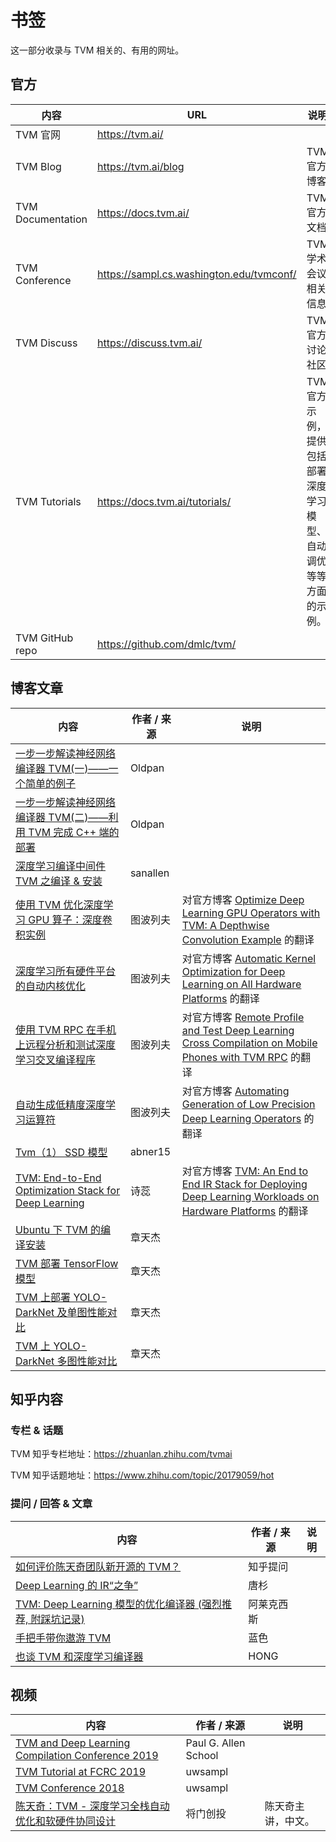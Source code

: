 # 书签

这一部分收录与 TVM 相关的、有用的网址。

## 官方

| 内容 | URL | 说明 |
| - | - | - |
| TVM 官网 | <https://tvm.ai/> | |
| TVM Blog | <https://tvm.ai/blog> | TVM 官方博客 |
| TVM Documentation | <https://docs.tvm.ai/> | TVM 官方文档 |
| TVM Conference | <https://sampl.cs.washington.edu/tvmconf/> | TVM 学术会议相关信息 |
| TVM Discuss | <https://discuss.tvm.ai/> | TVM 官方讨论社区 |
| TVM Tutorials | <https://docs.tvm.ai/tutorials/> | TVM 官方示例，提供包括部署深度学习模型、自动调优等等方面的示例。 |
| TVM GitHub repo | <https://github.com/dmlc/tvm/> |  |

## 博客文章

| 内容 | 作者 / 来源 | 说明 |
| - | - | - |
| [一步一步解读神经网络编译器 TVM(一)——一个简单的例子](https://oldpan.me/archives/the-first-step-towards-tvm-1) | Oldpan |   |
| [一步一步解读神经网络编译器 TVM(二)——利用 TVM 完成 C++ 端的部署](https://oldpan.me/archives/the-first-step-towards-tvm-2) | Oldpan |  |
| [深度学习编译中间件 TVM 之编译 & 安装](https://blog.csdn.net/sanallen/article/details/81430150) | sanallen |  |
| [使用 TVM 优化深度学习 GPU 算子：深度卷积实例](https://blog.csdn.net/yiran103/article/details/79416498) | 图波列夫 | 对官方博客 [Optimize Deep Learning GPU Operators with TVM: A Depthwise Convolution Example](https://tvm.apache.org/2017/08/22/Optimize-Deep-Learning-GPU-Operators-with-TVM-A-Depthwise-Convolution-Example) 的翻译 |
| [深度学习所有硬件平台的自动内核优化](https://blog.csdn.net/yiran103/article/details/83095901) | 图波列夫 | 对官方博客 [Automatic Kernel Optimization for Deep Learning on All Hardware Platforms](https://tvm.ai/2018/10/03/auto-opt-all.html) 的翻译 |
| [使用 TVM RPC 在手机上远程分析和测试深度学习交叉编译程序](https://blog.csdn.net/yiran103/article/details/83176866) | 图波列夫 | 对官方博客 [Remote Profile and Test Deep Learning Cross Compilation on Mobile Phones with TVM RPC](https://tvm.apache.org/2017/11/08/android-rpc-introduction) 的翻译 |
| [自动生成低精度深度学习运算符](https://blog.csdn.net/yiran103/article/details/88067536) | 图波列夫 | 对官方博客 [Automating Generation of Low Precision Deep Learning Operators](https://tvm.apache.org/2018/12/18/lowprecision-conv) 的翻译 |
| [Tvm（1） SSD 模型](https://blog.csdn.net/yiweibian/article/details/80840237) | abner15 |  |
| [TVM: End-to-End Optimization Stack for Deep Learning](https://blog.csdn.net/Katherine_hsr/article/details/81868640) | 诗蕊 | 对官方博客 [TVM: An End to End IR Stack for Deploying Deep Learning Workloads on Hardware Platforms](https://tvm.apache.org/2017/08/17/tvm-release-announcement) 的翻译 |
| [Ubuntu 下 TVM 的编译安装](http://imztj.cn/?p=3012) | 章天杰 |  |
| [TVM 部署 TensorFlow 模型](http://imztj.cn/?p=3020) | 章天杰 |  |
| [TVM 上部署 YOLO-DarkNet 及单图性能对比](http://imztj.cn/?p=3023) | 章天杰 |  |
| [TVM 上 YOLO-DarkNet 多图性能对比](http://imztj.cn/?p=3041) | 章天杰 |  |

## 知乎内容

### 专栏 & 话题

TVM 知乎专栏地址：<https://zhuanlan.zhihu.com/tvmai>

TVM 知乎话题地址：<https://www.zhihu.com/topic/20179059/hot>

### 提问 / 回答 & 文章

| 内容 | 作者 / 来源 | 说明 |
| - | - | - |
| [如何评价陈天奇团队新开源的 TVM？](https://www.zhihu.com/question/64091792/answer/217722459) | 知乎提问 |  |
| [Deep Learning 的 IR“之争”](https://zhuanlan.zhihu.com/p/29254171) | 唐杉 |  |
| [TVM: Deep Learning 模型的优化编译器 (强烈推荐, 附踩坑记录)](https://zhuanlan.zhihu.com/p/58918363) | 阿莱克西斯 |  |
| [手把手带你遨游 TVM](https://zhuanlan.zhihu.com/p/50529704) | 蓝色 |  |
| [也谈 TVM 和深度学习编译器](https://zhuanlan.zhihu.com/p/87664838) | HONG |  |

## 视频

| 内容 | 作者 / 来源 | 说明 |
| - | - | - |
| [TVM and Deep Learning Compilation Conference 2019](https://www.youtube.com/playlist?list=PLTPQEx-31JXjA2ZmvYT5s0RqDXFXTSjyL) | Paul G. Allen School |  |
| [TVM Tutorial at FCRC 2019](https://www.youtube.com/playlist?list=PLR4pm7mU3ROk42uhMwHNNv49sB38NlQ-W) | uwsampl |  |
| [TVM Conference 2018](https://www.youtube.com/playlist?list=PLR4pm7mU3ROmrk9rimv6nRinKb0YKBx0f) | uwsampl |  |
| [陈天奇：TVM - 深度学习全栈自动优化和软硬件协同设计](https://www.bilibili.com/video/av29521815) | 将门创投 | 陈天奇主讲，中文。 |
